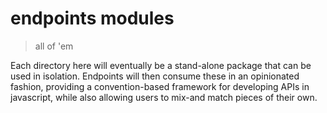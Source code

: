 # endpoints modules
> all of 'em

Each directory here will eventually be a stand-alone package that can be used in isolation. Endpoints will then consume these in an opinionated fashion, providing a convention-based framework for developing APIs in javascript, while also allowing users to mix-and match pieces of their own.
